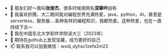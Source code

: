 - 👋 朋友们好～我叫**张俊杰**，很多时候用网名**深挚吟**自称
- 👀 我喜欢折腾，大二期间我对编程世界充满热爱，java，python，AI，甚至是serverless，服务器....各种各样的编程知识，我都热爱。这种热爱，也在一直持续下去～
- 🌱 我在中国东北大学软件学院读大三（2023年）
- 💞️ 期待在guthub上发现宝藏，成为更好的自己
- 📫 联系我可以加我微信：wxid_dyhsc1zefa2m22
<!---
JunJie-Zhang-SZY/JunJie-Zhang-SZY is a ✨ special ✨ repository because its `README.md` (this file) appears on your GitHub profile.
You can click the Preview link to take a look at your changes.
--->
